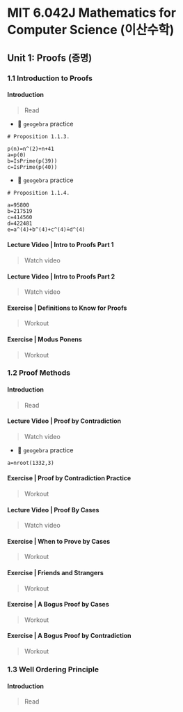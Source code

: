 # MIT 6.042J Mathematics for Computer Science (이산수학)

## Unit 1: Proofs (증명)
### 1.1 Introduction to Proofs
#### Introduction
> Read
- 🎯 `geogebra` practice
```
# Proposition 1.1.3.

p(n)=n^(2)+n+41
a=p(0)
b=IsPrime(p(39))
c=IsPrime(p(40))
```
- 🎯 `geogebra` practice
```
# Proposition 1.1.4.

a=95800
b=217519
c=414560
d=422481
e=a^(4)+b^(4)+c^(4)≟d^(4)
```
#### Lecture Video | Intro to Proofs Part 1
> Watch video
#### Lecture Video | Intro to Proofs Part 2
> Watch video
#### Exercise | Definitions to Know for Proofs
> Workout
#### Exercise | Modus Ponens
> Workout
### 1.2 Proof Methods 
#### Introduction
> Read
#### Lecture Video | Proof by Contradiction
> Watch video
- 🎯 `geogebra` practice
```
a=nroot(1332,3)
```
#### Exercise | Proof by Contradiction Practice
> Workout
#### Lecture Video | Proof By Cases
> Watch video
#### Exercise | When to Prove by Cases
> Workout
#### Exercise | Friends and Strangers
> Workout
#### Exercise | A Bogus Proof by Cases
> Workout
#### Exercise | A Bogus Proof by Contradiction
> Workout
### 1.3 Well Ordering Principle
#### Introduction
> Read








